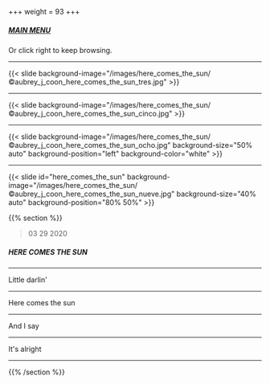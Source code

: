 +++
weight = 93
+++

##### [MAIN MENU](#main_menu)

Or click right to keep browsing.

---

{{< slide background-image="/images/here_comes_the_sun/©aubrey_j_coon_here_comes_the_sun_tres.jpg" >}}

---

{{< slide background-image="/images/here_comes_the_sun/©aubrey_j_coon_here_comes_the_sun_cinco.jpg" >}}


---

{{< slide background-image="/images/here_comes_the_sun/©aubrey_j_coon_here_comes_the_sun_ocho.jpg" background-size="50% auto" background-position="left" background-color="white" >}}

---

{{< slide id="here_comes_the_sun" background-image="/images/here_comes_the_sun/©aubrey_j_coon_here_comes_the_sun_nueve.jpg" background-size="40% auto" background-position="80% 50%" >}}

{{% section %}}

> 03 29 2020

##### HERE COMES THE SUN

---

Little darlin'

---

Here comes the sun

---

And I say

---

It's alright

---

{{% /section %}}